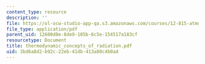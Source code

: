 ```yaml
---
content_type: resource
description: ''
file: https://ol-ocw-studio-app-qa.s3.amazonaws.com/courses/12-815-atmospheric-radiation-fall-2006/3bd6a8d2b92c22eb41db413a80c4b0ad_thermodynamic_concepts_of_radiation.pdf
file_type: application/pdf
parent_uid: 12600d0e-8de9-105b-6c5e-154517a183cf
resourcetype: Document
title: thermodynamic_concepts_of_radiation.pdf
uid: 3bd6a8d2-b92c-22eb-41db-413a80c4b0ad
---
```

